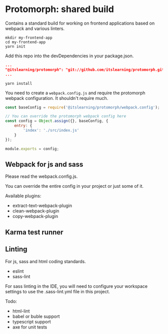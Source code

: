 Protomorph: shared build
========================

Contains a standard build for working on frontend applications based on webpack
and various linters.

```shell
mkdir my-frontend-app
cd my-frontend-app
yarn init
```

Add this repo into the devDependencies in your package.json.

```json
...
"@itslearning/protomorph": "git://github.com/itslearning/protomorph.git#TAG_NAME"
...
```

```shell
yarn install
```

You need to create a `webpack.config.js` and require the protomorph webpack configuration. It shouldn't require much.

```javascript
const baseConfig = require('@itslearning/protomorph/webpack.config');

// You can override the protomorph webpack config here
const config = Object.assign({}, baseConfig, {
    entry: {
        'index': './src/index.js'
    }
});

module.exports = config;
```


## Webpack for js and sass

Please read the webpack.config.js.

You can override the entire config in your project or just some of it.

Available plugins:
- extract-text-webpack-plugin
- clean-webpack-plugin
- copy-webpack-plugin

## Karma test runner

## Linting
For js, sass and html coding standards.

- eslint
- sass-lint

For sass linting in the IDE, you will need to configure your workspace settings
to use the .sass-lint.yml file in this project.

Todo:
- html-lint
- babel or buble support
- typescript support
- axe for unit tests
